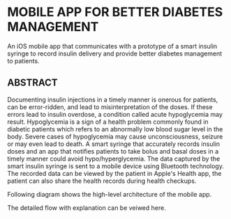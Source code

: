 # MOBILE APP FOR BETTER DIABETES MANAGEMENT

An iOS mobile app that communicates with a prototype of a smart insulin syringe to record insulin delivery and provide better diabetes management to patients.

## ABSTRACT
Documenting insulin injections in a timely manner is onerous for patients, can be error-ridden, and lead to misinterpretation of the doses. If these errors lead to insulin overdose, a condition called acute hypoglycemia may result. Hypoglycemia is a sign of a health problem commonly found in diabetic patients which refers to an abnormally low blood sugar level in the body. Severe cases of hypoglycemia may cause unconsciousness, seizure or may even lead to death. A smart syringe that accurately records insulin doses and an app that notifies patients to take bolus and basal doses in a timely manner could avoid hypo/hyperglycemia. The data captured by the smart insulin syringe is sent to a mobile device using Bluetooth technology. The recorded data can be viewed by the patient in Apple's Health app, the patient can also share the health records during health checkups.

Following diagram shows the high-level architecture of the mobile app.

The detailed flow with explanation can be veiwed here.
 
    
